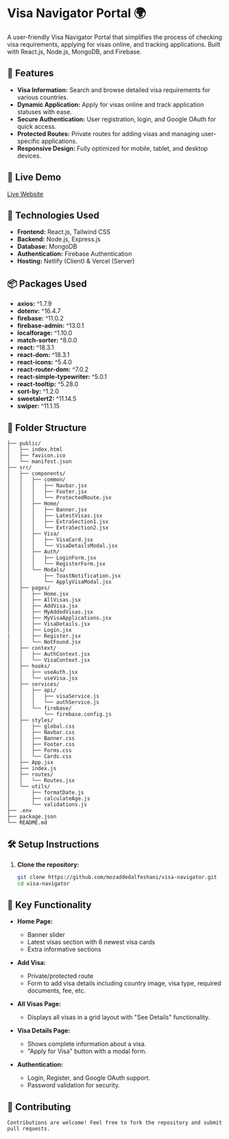 # Visa Navigator Portal 🌍

A user-friendly Visa Navigator Portal that simplifies the process of checking visa requirements, applying for visas online, and tracking applications. Built with React.js, Node.js, MongoDB, and Firebase.

## 🌟 Features

- **Visa Information:** Search and browse detailed visa requirements for various countries.
- **Dynamic Application:** Apply for visas online and track application statuses with ease.
- **Secure Authentication:** User registration, login, and Google OAuth for quick access.
- **Protected Routes:** Private routes for adding visas and managing user-specific applications.
- **Responsive Design:** Fully optimized for mobile, tablet, and desktop devices.

## 🔗 Live Demo

[Live Website](https://visaease-55e7b.web.app/)

## 🚀 Technologies Used

- **Frontend:** React.js, Tailwind CSS
- **Backend:** Node.js, Express.js
- **Database:** MongoDB
- **Authentication:** Firebase Authentication
- **Hosting:** Netlify (Client) & Vercel (Server)

## 📦 Packages Used

- **axios:** ^1.7.9
- **dotenv:** ^16.4.7
- **firebase:** ^11.0.2
- **firebase-admin:** ^13.0.1
- **localforage:** ^1.10.0
- **match-sorter:** ^8.0.0
- **react:** ^18.3.1
- **react-dom:** ^18.3.1
- **react-icons:** ^5.4.0
- **react-router-dom:** ^7.0.2
- **react-simple-typewriter:** ^5.0.1
- **react-tooltip:** ^5.28.0
- **sort-by:** ^1.2.0
- **sweetalert2:** ^11.14.5
- **swiper:** ^11.1.15

## 📂 Folder Structure

```visa-navigator/
├── public/
│   ├── index.html
│   ├── favicon.ico
│   └── manifest.json
├── src/
│   ├── components/
│   │   ├── common/
│   │   │   ├── Navbar.jsx
│   │   │   ├── Footer.jsx
│   │   │   └── ProtectedRoute.jsx
│   │   ├── Home/
│   │   │   ├── Banner.jsx
│   │   │   ├── LatestVisas.jsx
│   │   │   ├── ExtraSection1.jsx
│   │   │   └── ExtraSection2.jsx
│   │   ├── Visa/
│   │   │   ├── VisaCard.jsx
│   │   │   └── VisaDetailsModal.jsx
│   │   ├── Auth/
│   │   │   ├── LoginForm.jsx
│   │   │   └── RegisterForm.jsx
│   │   └── Modals/
│   │       ├── ToastNotification.jsx
│   │       └── ApplyVisaModal.jsx
│   ├── pages/
│   │   ├── Home.jsx
│   │   ├── AllVisas.jsx
│   │   ├── AddVisa.jsx
│   │   ├── MyAddedVisas.jsx
│   │   ├── MyVisaApplications.jsx
│   │   ├── VisaDetails.jsx
│   │   ├── Login.jsx
|   │   ├── Register.jsx
│   │   └── NotFound.jsx
│   ├── context/
│   │   ├── AuthContext.jsx
│   │   └── VisaContext.jsx
│   ├── hooks/
│   │   ├── useAuth.jsx
│   │   └── useVisa.jsx
│   ├── services/
│   │   ├── api/
│   │   │   ├── visaService.js
│   │   │   └── authService.js
│   │   └── firebase/
│   │       └── firebase.config.js
│   ├── styles/
│   │   ├── global.css
│   │   ├── Navbar.css
│   │   ├── Banner.css
│   │   ├── Footer.css
│   │   ├── Forms.css
│   │   └── Cards.css
│   ├── App.jsx
│   ├── index.js
│   ├── routes/
│   │   └── Routes.jsx
│   └── utils/
│       ├── formatDate.js
│       ├── calculateAge.js
│       └── validations.js
├── .env
├── package.json
└── README.md
```

## 🛠 Setup Instructions

1. **Clone the repository:**
   ```bash
   git clone https://github.com/mozaddedalfeshani/visa-navigator.git
   cd visa-navigator
   ```

## 📝 Key Functionality

- **Home Page:**

  - Banner slider
  - Latest visas section with 6 newest visa cards
  - Extra informative sections

- **Add Visa:**

  - Private/protected route
  - Form to add visa details including country image, visa type, required documents, fee, etc.

- **All Visas Page:**

  - Displays all visas in a grid layout with "See Details" functionality.

- **Visa Details Page:**

  - Shows complete information about a visa.
  - "Apply for Visa" button with a modal form.

- **Authentication:**
  - Login, Register, and Google OAuth support.
  - Password validation for security.

## 🙌 Contributing

    Contributions are welcome! Feel free to fork the repository and submit pull requests.


